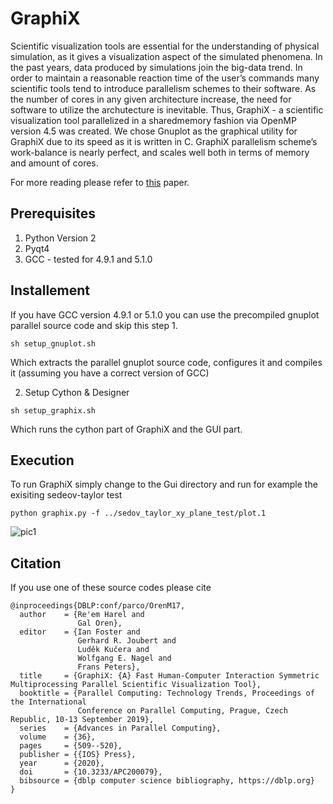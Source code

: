# GraphiX

Scientific visualization tools are essential for the understanding of physical simulation, as it gives a visualization aspect of the simulated phenomena. In
the past years, data produced by simulations join the big-data trend. In order to
maintain a reasonable reaction time of the user’s commands many scientific tools
tend to introduce parallelism schemes to their software. As the number of cores in
any given architecture increase, the need for software to utilize the archutecture is
inevitable. Thus, GraphiX - a scientific visualization tool parallelized in a sharedmemory fashion via OpenMP version 4.5 was created. We chose Gnuplot as the
graphical utility for GraphiX due to its speed as it is written in C. GraphiX parallelism scheme’s work-balance is nearly perfect, and scales well both in terms of
memory and amount of cores. 

For more reading please refer to [this](http://ebooks.iospress.nl/volumearticle/53958) paper.

## Prerequisites
1. Python Version 2
2. Pyqt4
3. GCC - tested for 4.9.1 and 5.1.0

## Installement
If you have GCC version 4.9.1 or 5.1.0 you can use the precompiled gnuplot parallel source code and skip this step
1.
```
sh setup_gnuplot.sh
```
Which extracts the parallel gnuplot source code, configures it and compiles it (assuming you have a correct version of GCC)

2. Setup Cython & Designer
```
sh setup_graphix.sh
```
Which runs the cython part of GraphiX and the GUI part.

## Execution
To run GraphiX simply change to the Gui directory and run for example the exisiting sedeov-taylor test
```
python graphix.py -f ../sedov_taylor_xy_plane_test/plot.1
```

![pic1](https://user-images.githubusercontent.com/27349725/78580562-3d980d00-783b-11ea-957a-3070b63cdfd4.PNG)

## Citation
If you use one of these source codes please cite
```
@inproceedings{DBLP:conf/parco/OrenM17,
  author    = {Re'em Harel and
               Gal Oren},
  editor    = {Ian Foster and
               Gerhard R. Joubert and
               Luděk Kučera and
               Wolfgang E. Nagel and
               Frans Peters},
  title     = {GraphiX: {A} Fast Human-Computer Interaction Symmetric Multiprocessing Parallel Scientific Visualization Tool},
  booktitle = {Parallel Computing: Technology Trends, Proceedings of the International
               Conference on Parallel Computing, Prague, Czech Republic, 10-13 September 2019},
  series    = {Advances in Parallel Computing},
  volume    = {36},
  pages     = {509--520},
  publisher = {{IOS} Press},
  year      = {2020},
  doi       = {10.3233/APC200079},
  bibsource = {dblp computer science bibliography, https://dblp.org}
}
```
